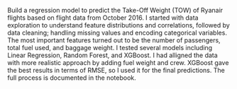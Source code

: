 Build a regression model to predict the Take-Off Weight (TOW) of Ryanair flights based on flight data from October 2016. I started with data exploration to understand feature distributions and correlations, followed by data cleaning; handling missing values and encoding categorical variables. The most important features turned out to be the number of passengers, total fuel used, and baggage weight. I tested several models including Linear Regression, Random Forest, and XGBoost. I had alligned the data with more realistic approach by adding fuel weight and crew. XGBoost gave the best results in terms of RMSE, so I used it for the final predictions. The full process is documented in the notebook.
